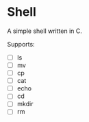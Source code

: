 # Shell

A simple shell written in C.

Supports:
  - [ ] ls
  - [ ] mv
  - [ ] cp
  - [ ] cat
  - [ ] echo
  - [ ] cd
  - [ ] mkdir
  - [ ] rm
